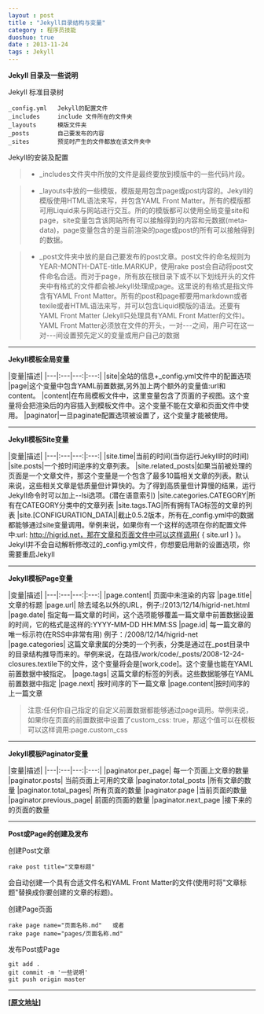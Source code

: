 ```yaml
---
layout : post
title : "Jekyll目录结构与变量"
category : 程序员技能
duoshuo: true
date : 2013-11-24
tags : Jekyll
---
```


**Jekyll 目录及一些说明**

Jekyll 标准目录树

	_config.yml   Jekyll的配置文件
	_includes     include 文件所在的文件夹
	_layouts      模版文件夹
	_posts        自己要发布的内容
	_sites        预览时产生的文件都放在该文件夹中

<!-- more -->

Jekyll的安装及配置

> * _includes文件夹中所放的文件是最终要放到模版中的一些代码片段。 

> * _layouts中放的一些模版，模版是用包含page或post内容的。Jekyll的模版使用HTML语法来写，并包含YAML Front Matter。所有的模版都可用Liquid来与网站进行交互。所的的模版都可以使用全局变量site和page，site变量包含该网站所有可以接触得到的内容和元数据(meta-data)，page变量包含的是当前渲染的page或post的所有可以接触得到的数据。 

> * _post文件夹中放的是自己要发布的post文章。post文件的命名规则为YEAR-MONTH-DATE-title.MARKUP，使用rake post会自动将post文件命名合适。而对于page，所有放在根目录下或不以下划线开头的文件夹中有格式的文件都会被Jekyll处理成page。这里说的有格式是指文件含有YAML Front Matter。所有的post和page都要用markdown或者texile或者HTML语法来写，并可以包含Liquid模版的语法。还要有 YAML Front Matter (Jekyll只处理具有YAML Front Matter的文件)。YAML Front Matter必须放在文件的开头，一对---之间，用户可在这一对---间设置预先定义的变量或用户自己的数据

---

**Jekyll模板全局变量**

|变量|描述|
|---|:---|---:|:---:|
|site|全站的信息+_config.yml文件中的配置选项
|page|这个变量中包含YAML前置数据,另外加上两个额外的变量值:url和content。
|content|在布局模板文件中，这里变量包含了页面的子视图。这个变量将会把渲染后的内容插入到模板文件中。这个变量不能在文章和页面文件中使用。
|paginator|一旦paginate配置选项被设置了，这个变量才能被使用。


---

**Jekyll模板Site变量**

|变量|描述|
|---|:---|---:|:---:|
|site.time|当前的时间(当你运行Jekyll时的时间)
|site.posts|一个按时间逆序的文章列表。
|site.related_posts|如果当前被处理的页面是一个文章文件，那这个变量是一个包含了最多10篇相关文章的列表。默认来说，这些相关文章是低质量但计算快的。为了得到高质量但计算慢的结果，运行Jekyll命令时可以加上--lsi选项。(潜在语意索引)
|site.categories.CATEGORY|所有在CATEGORY分类中的文章列表
|site.tags.TAG|所有拥有TAG标签的文章的列表
|site.[CONFIGURATION_DATA]|截止0.5.2版本，所有在_config.yml中的数据都能够通过site变量调用。举例来说，如果你有一个这样的选项在你的配置文件中:url: http://higrid.net，那在文章和页面文件中可以这样调用{ { site.url } }。Jekyll并不会自动解析修改过的_config.yml文件，你想要启用新的设置选项，你需要重启Jekyll

---


**Jekyll模板Page变量**

|变量|描述|
|---|:---|---:|:---:|
|page.content|	页面中未渲染的内容
|page.title|	文章的标题
|page.url|	除去域名以外的URL，例子:/2013/12/14/higrid-net.html
|page.date|	指定每一篇文章的时间，这个选项能够覆盖一篇文章中前置数据设置的时间，它的格式是这样的:YYYY-MM-DD HH:MM:SS
|page.id|	每一篇文章的唯一标示符(在RSS中非常有用) 例子：/2008/12/14/higrid-net
|page.categories|	这篇文章隶属的分类的一个列表，分类是通过在_post目录中的目录结构推导而来的。举例来说，在路径/work/code/_posts/2008-12-24-closures.textile下的文件，这个变量将会是[work,code]。这个变量也能在YAML前置数据中被指定。
|page.tags|	这篇文章的标签的列表。这些数据能够在YAML前置数据中指定
|page.next|	按时间序的下一篇文章
|page.content|按时间序的上一篇文章

> 注意:任何你自己指定的自定义前置数据都能够通过page调用。举例来说，如果你在页面的前置数据中设置了custom_css: true，那这个值可以在模板可以这样调用:page.custom_css

---

**Jekyll模板Paginator变量**

|变量|描述|
|---|:---|---:|:---:|
|paginator.per_page|	每一个页面上文章的数量
|paginator.posts|	当前页面上可用的文章
|paginator.total_posts	|所有文章的数量
|paginator.total_pages|	所有页面的数量
|paginator.page	|当前页面的数量
|paginator.previous_page|	前面的页面的数量
|paginator.next_page	|接下来的的页面的数量


---

**Post或Page的创建及发布**

创建Post文章

	rake post title="文章标题"

会自动创建一个具有合适文件名和YAML Front Matter的文件(使用时将"文章标题"替换成你要创建的文章的标题)。

创建Page页面

	rake page name="页面名称.md"   或者
	rake page name="pages/页面名称.md"


发布Post或Page

	git add .
	git commit -m '一些说明'
	git push origin master

---

**[[原文地址](http://jekyllrb.com/docs/variables/)]**